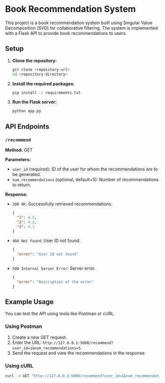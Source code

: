 # Book Recommendation System

This project is a book recommendation system built using Singular Value Decomposition (SVD) for collaborative filtering. The system is implemented with a Flask API to provide book recommendations to users.

## Setup

1. **Clone the repository:**
    ```bash
    git clone <repository-url>
    cd <repository-directory>
    ```

2. **Install the required packages:**
    ```bash
    pip install -r requirements.txt
    ```

3. **Run the Flask server:**
    ```bash
    python app.py
    ```

## API Endpoints

### `/recommend`

**Method:** GET

**Parameters:**
- `user_id` (required): ID of the user for whom the recommendations are to be generated.
- `num_recommendations` (optional, default=5): Number of recommendations to return.

**Response:**
- `200 OK`: Successfully retrieved recommendations.
    ```json
    {
      "1": 4.5,
      "2": 4.2,
      "3": 4.1
    }
    ```
- `404 Not Found`: User ID not found.
    ```json
    {
      "error": "User ID not found"
    }
    ```
- `500 Internal Server Error`: Server error.
    ```json
    {
      "error": "Description of the error"
    }
    ```

## Example Usage

You can test the API using tools like Postman or cURL.

### Using Postman

1. Create a new GET request.
2. Enter the URL: `http://127.0.0.1:5000/recommend?user_id=1&num_recommendations=5`.
3. Send the request and view the recommendations in the response.

### Using cURL

```bash
curl -X GET "http://127.0.0.1:5000/recommend?user_id=1&num_recommendations=5"
